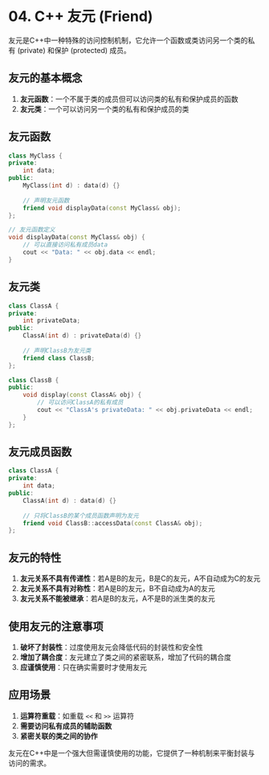 
# 04. C++ 友元 (Friend)


友元是C++中一种特殊的访问控制机制，它允许一个函数或类访问另一个类的私有 (private) 和保护 (protected) 成员。

## 友元的基本概念

1. **友元函数**：一个不属于类的成员但可以访问类的私有和保护成员的函数
2. **友元类**：一个可以访问另一个类的私有和保护成员的类

## 友元函数

```cpp
class MyClass {
private:
    int data;
public:
    MyClass(int d) : data(d) {}
    
    // 声明友元函数
    friend void displayData(const MyClass& obj);
};

// 友元函数定义
void displayData(const MyClass& obj) {
    // 可以直接访问私有成员data
    cout << "Data: " << obj.data << endl;
}
```

## 友元类

```cpp
class ClassA {
private:
    int privateData;
public:
    ClassA(int d) : privateData(d) {}
    
    // 声明ClassB为友元类
    friend class ClassB;
};

class ClassB {
public:
    void display(const ClassA& obj) {
        // 可以访问ClassA的私有成员
        cout << "ClassA's privateData: " << obj.privateData << endl;
    }
};
```

## 友元成员函数

```cpp
class ClassA {
private:
    int data;
public:
    ClassA(int d) : data(d) {}
    
    // 只将ClassB的某个成员函数声明为友元
    friend void ClassB::accessData(const ClassA& obj);
};
```

## 友元的特性

1. **友元关系不具有传递性**：若A是B的友元，B是C的友元，A不自动成为C的友元
2. **友元关系不具有对称性**：若A是B的友元，B不自动成为A的友元
3. **友元关系不能被继承**：若A是B的友元，A不是B的派生类的友元

## 使用友元的注意事项

1. **破坏了封装性**：过度使用友元会降低代码的封装性和安全性
2. **增加了耦合度**：友元建立了类之间的紧密联系，增加了代码的耦合度
3. **应谨慎使用**：只在确实需要时才使用友元

## 应用场景

1. **运算符重载**：如重载 `<<` 和 `>>` 运算符
2. **需要访问私有成员的辅助函数**
3. **紧密关联的类之间的协作**

友元在C++中是一个强大但需谨慎使用的功能，它提供了一种机制来平衡封装与访问的需求。